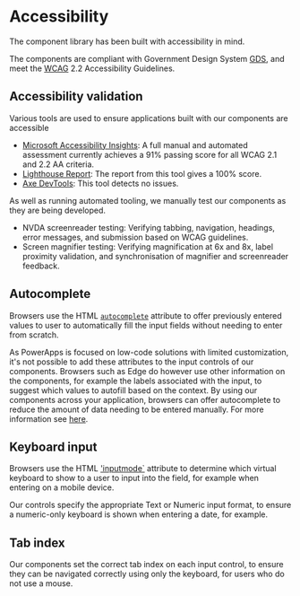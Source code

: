 # Accessibility

The component library has been built with accessibility in mind.

The components are compliant with Government Design System [GDS](https://design-system.service.gov.uk/patterns/), and meet the [WCAG](https://www.w3.org/TR/WCAG22/) 2.2 Accessibility Guidelines.

## Accessibility validation

Various tools are used to ensure applications built with our components are accessible

-	[Microsoft Accessibility Insights](https://accessibilityinsights.io/): A full manual and automated assessment currently achieves a 91% passing score for all WCAG 2.1 and 2.2 AA criteria.
-	[Lighthouse Report](https://developer.chrome.com/docs/lighthouse/overview): The report from this tool gives a 100% score.
-	[Axe DevTools](https://www.deque.com/axe/devtools/): This tool detects no issues.

As well as running automated tooling, we manually test our components as they are being developed.

-	NVDA screenreader testing: Verifying tabbing, navigation, headings, error messages, and submission based on WCAG guidelines.
- Screen magnifier testing: Verifying magnification at 6x and 8x, label proximity validation, and synchronisation of magnifier and screenreader feedback.

## Autocomplete

Browsers use the HTML [`autocomplete`](https://developer.mozilla.org/en-US/docs/Web/HTML/Attributes/autocomplete) attribute to offer previously entered values to user to automatically fill the input fields without needing to enter from scratch.

As PowerApps is focused on low-code solutions with limited customization, it's not possible to add these attributes to the input controls of our components. Browsers such as Edge do however use other information on the components, for example the labels associated with the input, to suggest which values to autofill based on the context. By using our components across your application, browsers can offer autocomplete to reduce the amount of data needing to be entered manually. For more information see [here](https://web.dev/learn/forms/auto).

## Keyboard input

Browsers use the HTML ['inputmode`](https://developer.mozilla.org/en-US/docs/Web/HTML/Global_attributes/inputmode) attribute to determine which virtual keyboard to show to a user to input into the field, for example when entering on a mobile device.

Our controls specify the appropriate Text or Numeric input format, to ensure a numeric-only keyboard is shown when entering a date, for example.

## Tab index

Our components set the correct tab index on each input control, to ensure they can be navigated correctly using only the keyboard, for users who do not use a mouse.